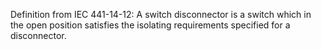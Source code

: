 ﻿Definition from IEC 441-14-12: A switch disconnector is a switch which in the open position satisfies the isolating requirements specified for a disconnector.